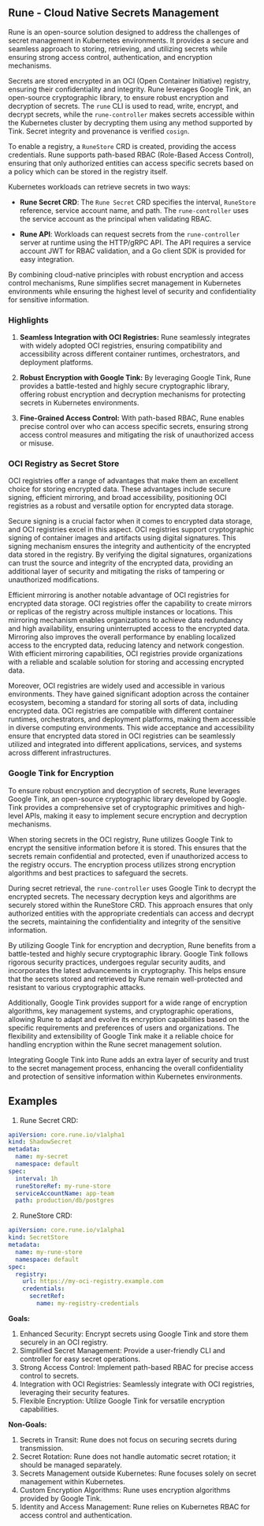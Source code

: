 ## **Rune - Cloud Native Secrets Management**

Rune is an open-source solution designed to address the challenges of secret management in Kubernetes environments. It provides a secure and seamless approach to storing, retrieving, and utilizing secrets while ensuring strong access control, authentication, and encryption mechanisms.

Secrets are stored encrypted in an OCI (Open Container Initiative) registry, ensuring their confidentiality and integrity. Rune leverages Google Tink, an open-source cryptographic library, to ensure robust encryption and decryption of secrets.  The `rune` CLI is used to read, write, encrypt, and decrypt secrets, while the `rune-controller` makes secrets accessible within the Kubernetes cluster by decrypting them using any method supported by Tink. Secret integrity and provenance is verified `cosign`.

To enable a registry, a `RuneStore` CRD is created, providing the access credentials. Rune supports path-based RBAC (Role-Based Access Control), ensuring that only authorized entities can access specific secrets based on a policy which can be stored in the registry itself.

Kubernetes workloads can retrieve secrets in two ways:

- **Rune Secret CRD**: The `Rune Secret` CRD specifies the interval, `RuneStore` reference, service account name, and path. The `rune-controller` uses the service account as the principal when validating RBAC.

- **Rune API**: Workloads can request secrets from the `rune-controller` server at runtime using the HTTP/gRPC API. The API requires a service account JWT for RBAC validation, and a Go client SDK is provided for easy integration.

By combining cloud-native principles with robust encryption and access control mechanisms, Rune simplifies secret management in Kubernetes environments while ensuring the highest level of security and confidentiality for sensitive information.

### Highlights

1. **Seamless Integration with OCI Registries:** Rune seamlessly integrates with widely adopted OCI registries, ensuring compatibility and accessibility across different container runtimes, orchestrators, and deployment platforms.

2. **Robust Encryption with Google Tink:** By leveraging Google Tink, Rune provides a battle-tested and highly secure cryptographic library, offering robust encryption and decryption mechanisms for protecting secrets in Kubernetes environments.

3. **Fine-Grained Access Control:** With path-based RBAC, Rune enables precise control over who can access specific secrets, ensuring strong access control measures and mitigating the risk of unauthorized access or misuse.


### **OCI Registry as Secret Store**
OCI registries offer a range of advantages that make them an excellent choice for storing encrypted data. These advantages include secure signing, efficient mirroring, and broad accessibility, positioning OCI registries as a robust and versatile option for encrypted data storage.

Secure signing is a crucial factor when it comes to encrypted data storage, and OCI registries excel in this aspect. OCI registries support cryptographic signing of container images and artifacts using digital signatures. This signing mechanism ensures the integrity and authenticity of the encrypted data stored in the registry. By verifying the digital signatures, organizations can trust the source and integrity of the encrypted data, providing an additional layer of security and mitigating the risks of tampering or unauthorized modifications.

Efficient mirroring is another notable advantage of OCI registries for encrypted data storage. OCI registries offer the capability to create mirrors or replicas of the registry across multiple instances or locations. This mirroring mechanism enables organizations to achieve data redundancy and high availability, ensuring uninterrupted access to the encrypted data. Mirroring also improves the overall performance by enabling localized access to the encrypted data, reducing latency
and network congestion. With efficient mirroring capabilities, OCI registries provide organizations with a reliable and scalable solution for storing and accessing encrypted data.

Moreover, OCI registries are widely used and accessible in various environments. They have gained significant adoption across the container ecosystem, becoming a standard for storing all sorts of data, including encrypted data. OCI registries are compatible with different container runtimes, orchestrators, and deployment platforms, making them accessible in diverse computing environments. This wide acceptance and accessibility ensure that encrypted data stored in OCI registries can be seamlessly utilized and integrated into different applications, services, and systems across different infrastructures.

### **Google Tink for Encryption**
To ensure robust encryption and decryption of secrets, Rune leverages Google Tink, an open-source cryptographic library developed by Google. Tink provides a comprehensive set of cryptographic primitives and high-level APIs, making it easy to implement secure encryption and decryption mechanisms.

When storing secrets in the OCI registry, Rune utilizes Google Tink to encrypt the sensitive information before it is stored. This ensures that the secrets remain confidential and protected, even if unauthorized access to the registry occurs. The encryption process utilizes strong encryption algorithms and best practices to safeguard the secrets.

During secret retrieval, the `rune-controller` uses Google Tink to decrypt the encrypted secrets. The necessary decryption keys and algorithms are securely stored within the RuneStore CRD. This approach ensures that only authorized entities with the appropriate credentials can access and decrypt the secrets, maintaining the confidentiality and integrity of the sensitive information.

By utilizing Google Tink for encryption and decryption, Rune benefits from a battle-tested and highly secure cryptographic library. Google Tink follows rigorous security practices, undergoes regular security audits, and incorporates the latest advancements in cryptography. This helps ensure that the secrets stored and retrieved by Rune remain well-protected and resistant to various cryptographic attacks.

Additionally, Google Tink provides support for a wide range of encryption algorithms, key management systems, and cryptographic operations, allowing Rune to adapt and evolve its encryption capabilities based on the specific requirements and preferences of users and organizations. The flexibility and extensibility of Google Tink make it a reliable choice for handling encryption within the Rune secret management solution.

Integrating Google Tink into Rune adds an extra layer of security and trust to the secret management process, enhancing the overall confidentiality and protection of sensitive information within Kubernetes environments.

## **Examples**

1. Rune Secret CRD:

```yaml
apiVersion: core.rune.io/v1alpha1
kind: ShadowSecret
metadata:
  name: my-secret
  namespace: default
spec:
  interval: 1h
  runeStoreRef: my-rune-store
  serviceAccountName: app-team
  path: production/db/postgres
```

2. RuneStore CRD:

```yaml
apiVersion: core.rune.io/v1alpha1
kind: SecretStore
metadata:
  name: my-rune-store
  namespace: default
spec:
  registry:
    url: https://my-oci-registry.example.com
    credentials:
      secretRef:
        name: my-registry-credentials
```
**Goals:**

1. Enhanced Security: Encrypt secrets using Google Tink and store them securely in an OCI registry.
2. Simplified Secret Management: Provide a user-friendly CLI and controller for easy secret operations.
3. Strong Access Control: Implement path-based RBAC for precise access control to secrets.
4. Integration with OCI Registries: Seamlessly integrate with OCI registries, leveraging their security features.
5. Flexible Encryption: Utilize Google Tink for versatile encryption capabilities.

**Non-Goals:**

1. Secrets in Transit: Rune does not focus on securing secrets during transmission.
2. Secret Rotation: Rune does not handle automatic secret rotation; it should be managed separately.
3. Secrets Management outside Kubernetes: Rune focuses solely on secret management within Kubernetes.
4. Custom Encryption Algorithms: Rune uses encryption algorithms provided by Google Tink.
5. Identity and Access Management: Rune relies on Kubernetes RBAC for access control and authentication.
